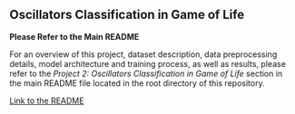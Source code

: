 ## Oscillators Classification in Game of Life

**Please Refer to the Main README**

For an overview of this project, dataset description, data preprocessing details, model architecture and training process, as well as results, please refer to the _Project 2: Oscillators Classification in Game of Life_ section in the main README file located in the root directory of this repository.

[Link to the README](https://github.com/cayscays/neural-network-from-scratch/blob/main/README.md)
